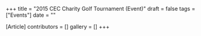 +++
title = "2015 CEC Charity Golf Tournament (Event)"
draft = false
tags = ["Events"]
date = ""

[Article]
contributors = []
gallery = []
+++